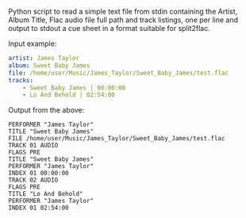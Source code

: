 Python script to read a simple text file from stdin
containing the Artist, Album Title, Flac audio file full path
and track listings, one per line and output to stdout a cue sheet
in a format suitable for split2flac.

Input example:
```yaml
artist: James Taylor
album: Sweet Baby James
file: /home/user/Music/James_Taylor/Sweet_Baby_James/test.flac
tracks:
    - Sweet Baby James | 00:00:00
    - Lo And Behold | 02:54:00
```

Output from the above:
```
PERFORMER "James Taylor"
TITLE "Sweet Baby James"
FILE /home/user/Music/James_Taylor/Sweet_Baby_James/test.flac
TRACK 01 AUDIO
FLAGS PRE
TITLE "Sweet Baby James"
PERFORMER "James Taylor"
INDEX 01 00:00:00
TRACK 02 AUDIO
FLAGS PRE
TITLE "Lo And Behold"
PERFORMER "James Taylor"
INDEX 01 02:54:00
```
